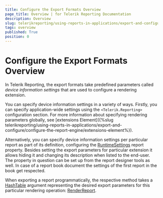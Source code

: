 ```yaml
---
title: Configure the Export Formats Overview
page_title: Overview | for Telerik Reporting Documentation
description: Overview
slug: telerikreporting/using-reports-in-applications/export-and-configure/configure-the-export-formats/overview
tags: overview
published: True
position: 0
---
```


# Configure the Export Formats Overview



In Telerik Reporting, the export formats take predefined parameters called *device information settings* that are used to configure a rendering extension.

You can specify device information settings in a variety of ways.         Firstly, you can specify application-wide settings using the ```<Telerik.Reporting>``` configuration section. For more         information about specifying rendering parameters globally, see [extensions Element]({%slug telerikreporting/using-reports-in-applications/export-and-configure/configure-the-report-engine/extensions-element%}).       

Alternatively, you can specify device information settings per particular report as part of its definition, configuring the         [RuntimeSettings](/reporting/api/Telerik.Reporting.Report#Telerik_Reporting_Report_RuntimeSettings)         report property. Besides setting the export parameters for particular extension it allows hiding it and changing its description         when listed to the end-user. The property in question can be set up from the report designer tools as well.         In case of a report book document the settings of the first report in the book get respected.       

When exporting a report programmatically, the respective method takes a         [HashTable](http://msdn.microsoft.com/en-us/library/system.collections.hashtable.aspx)         argument representing the desired export parameters for this particular rendering operation:         [RenderReport](/reporting/api/Telerik.Reporting.Processing.ReportProcessor#Telerik_Reporting_Processing_ReportProcessor_RenderReport_System_String_Telerik_Reporting_ReportSource_System_Collections_Hashtable_).       
